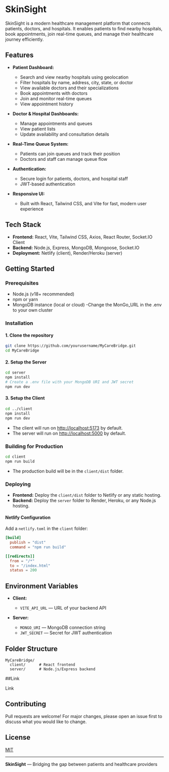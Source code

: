 ﻿# SkinSight

SkinSight is a modern healthcare management platform that connects patients, doctors, and hospitals. It enables patients to find nearby hospitals, book appointments, join real-time queues, and manage their healthcare journey efficiently.

## Features

- **Patient Dashboard:**  
  - Search and view nearby hospitals using geolocation  
  - Filter hospitals by name, address, city, state, or doctor  
  - View available doctors and their specializations  
  - Book appointments with doctors  
  - Join and monitor real-time queues  
  - View appointment history

- **Doctor & Hospital Dashboards:**  
  - Manage appointments and queues  
  - View patient lists  
  - Update availability and consultation details

- **Real-Time Queue System:**  
  - Patients can join queues and track their position  
  - Doctors and staff can manage queue flow

- **Authentication:**  
  - Secure login for patients, doctors, and hospital staff  
  - JWT-based authentication

- **Responsive UI:**  
  - Built with React, Tailwind CSS, and Vite for fast, modern user experience

## Tech Stack

- **Frontend:** React, Vite, Tailwind CSS, Axios, React Router, Socket.IO Client
- **Backend:** Node.js, Express, MongoDB, Mongoose, Socket.IO
- **Deployment:** Netlify (client), Render/Heroku (server)

## Getting Started

### Prerequisites

- Node.js (v18+ recommended)
- npm or yarn
- MongoDB instance (local or cloud)
-Change the MonGo_URL in the .env to your own cluster
### Installation

#### 1. Clone the repository

```bash
git clone https://github.com/yourusername/MyCareBridge.git
cd MyCareBridge
```

#### 2. Setup the Server

```bash
cd server
npm install
# Create a .env file with your MongoDB URI and JWT secret
npm run dev
```

#### 3. Setup the Client

```bash
cd ../client
npm install
npm run dev
```

- The client will run on [http://localhost:5173](http://localhost:5173) by default.
- The server will run on [http://localhost:5000](http://localhost:5000) by default.

### Building for Production

```bash
cd client
npm run build
```

- The production build will be in the `client/dist` folder.

### Deploying

- **Frontend:** Deploy the `client/dist` folder to Netlify or any static hosting.
- **Backend:** Deploy the `server` folder to Render, Heroku, or any Node.js hosting.

#### Netlify Configuration

Add a `netlify.toml` in the `client` folder:

```toml
[build]
  publish = "dist"
  command = "npm run build"

[[redirects]]
  from = "/*"
  to = "/index.html"
  status = 200
```

## Environment Variables

- **Client:**  
  - `VITE_API_URL` — URL of your backend API

- **Server:**  
  - `MONGO_URI` — MongoDB connection string  
  - `JWT_SECRET` — Secret for JWT authentication

## Folder Structure

```
MyCareBridge/
  client/      # React frontend
  server/      # Node.js/Express backend
```

##Link
<link src='skinsight.netlify.app'>Link<link>


## Contributing

Pull requests are welcome! For major changes, please open an issue first to discuss what you would like to change.

## License

[MIT](LICENSE)

---

**SkinSight** — Bridging the gap between patients and healthcare providers
